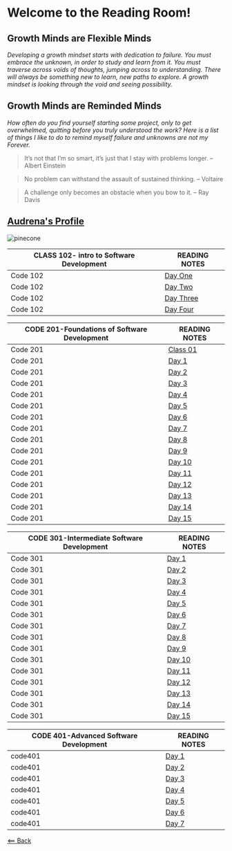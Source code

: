 # Welcome to the Reading Room!

## Growth Minds are Flexible Minds

*Developing a growth mindset starts with dedication to failure. You must embrace the unknown, in order to study and learn from it. You must traverse across voids of thoughts, jumping across to understanding.  There will always be something new to learn, new paths to explore. A growth mindset is looking through the void and seeing possibility.*

## Growth Minds are Reminded Minds

*How often do you find yourself starting some project, only to get overwhelmed, quitting before you truly understood the work? Here is a list of things I like to do to remind myself failure and unknowns are not my Forever.*

> It’s not that I’m so smart, it’s just that I stay with problems longer. – Albert Einstein

> No problem can withstand the assault of sustained thinking. – Voltaire

> A challenge only becomes an obstacle when you bow to it. – Ray Davis

## [Audrena's Profile](Profile.md)




![pinecone](https://media.istockphoto.com/photos/forrest-floor-pine-cone-single-object-closeup-picture-id1224087001?b=1&k=6&m=1224087001&s=170667a&w=0&h=iPJnvYGnFL4HoX-gTZEJyvUyVsI4n-pdaR6xTtIJjwY=)

CLASS 102- intro to Software Development|READING NOTES
-----|-----------
Code 102|[Day One](code102/102Day1.md)
Code 102|[Day Two](code102/102Day2.md)
Code 102|[Day Three](code102/102Day3.md)
Code 102|[Day Four](code102/102Day4.md)

CODE 201-Foundations of Software Development|READING NOTES
-----|-----------
Code 201|[Class 01](code201/class-01.md)
Code 201|[Day 1](code201/class-02.md)
Code 201|[Day 2](code201/class-03.md)
Code 201|[Day 3](code201/class-04.md)
Code 201|[Day 4](code201/class-05.md)
Code 201|[Day 5](code201/class-06.md)
Code 201|[Day 6](code201/class-07.md)
Code 201|[Day 7](code201/class-08.md)
Code 201|[Day 8](code201/class-09.md)
Code 201|[Day 9](code201/201Day9.md)
Code 201|[Day 10](code201/class-10.md)
Code 201|[Day 11](code201/class-11.md)
Code 201|[Day 12](code201/class-12.md)
Code 201|[Day 13](code201/class-13.md)
Code 201|[Day 14](code201/class14.md)
Code 201|[Day 15](code201/201Day15.md)

CODE 301-Intermediate Software Development|READING NOTES
-----|-----------
Code 301|[Day 1](code301/class-01.md)
Code 301|[Day 2](code301/class-02.md)
Code 301|[Day 3](code301/class-03.md)
Code 301|[Day 4](code301/class-04.md)
Code 301|[Day 5](code301/class-05.md)
Code 301|[Day 6](code301/class-06.md)
Code 301|[Day 7](code301/class-07.md)
Code 301|[Day 8](code301/class-08.md)
Code 301|[Day 9](code301/class-9.md)
Code 301|[Day 10](code301/class-10.md)
Code 301|[Day 11](code301/class-11.md)
Code 301|[Day 12](code301/class-12.md)
Code 301|[Day 13](code301/class-13.md)
Code 301|[Day 14](code301/class-14.md)
Code 301|[Day 15](code301/class-15.md)


CODE 401-Advanced Software Development|READING NOTES
-----|-----------
code401|[Day 1](code401/class-01.md)
code401|[Day 2](code401/class-02.md)
code401|[Day 3](code401/class-03.md)
code401|[Day 4](code401/class-04.md)
code401|[Day 5](code401/class-05.md)
code401|[Day 6](code401/class-06.md)
code401|[Day 7](code401/class-07.md)

[<== Back](README.md)
